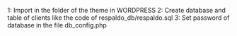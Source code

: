 1: Import in the folder of the theme in WORDPRESS
2: Create database and table of clients like the code of respaldo_db/respaldo.sql
3: Set password of database in the file db_config.php
